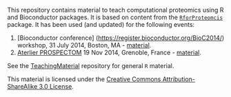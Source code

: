 This repository contains material to teach computational proteomics
using R and Bioconductor packages. It is based on content from the
[`RforProteomcis`](http://www.bioconductor.org/packages/release/data/experiment/html/RforProteomics.html)
package. It has been used (and updated) for the following events:

1. [Bioconductor conference]
   (https://register.bioconductor.org/BioC2014/)
   workshop, 31 July 2014, Boston, MA - [material](http://bioconductor.org/help/course-materials/2014/BioC2014/Gatto.html).
2. [Aterlier PROSPECTOM](http://prospectom.liglab.fr/atelier-2014/index.html)
   19 Nov 2014, Grenoble, France - [material](https://github.com/lgatto/rbioc-proteomics/tree/19-11-2014-Grenoble).

See the [TeachingMaterial](https://github.com/lgatto/TeachingMaterial)
repository for general `R` material.

This material is licensed under the
[Creative Commons Attribution-ShareAlike 3.0 License](http://creativecommons.org/licenses/by-sa/3.0/).

